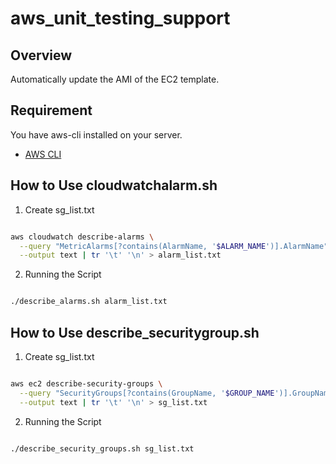 # aws_unit_testing_support
## Overview

Automatically update the AMI of the EC2 template.

## Requirement

You have aws-cli installed on your server.
- [AWS CLI](https://docs.aws.amazon.com/cli/latest/userguide/getting-started-install.html)

## How to Use cloudwatchalarm.sh

1. Create sg_list.txt 
```bash

aws cloudwatch describe-alarms \
  --query "MetricAlarms[?contains(AlarmName, '$ALARM_NAME')].AlarmName" \
  --output text | tr '\t' '\n' > alarm_list.txt

```

2. Running the Script

```bash

./describe_alarms.sh alarm_list.txt

```

## How to Use describe_securitygroup.sh

1. Create sg_list.txt 
```bash

aws ec2 describe-security-groups \
  --query "SecurityGroups[?contains(GroupName, '$GROUP_NAME')].GroupName" \
  --output text | tr '\t' '\n' > sg_list.txt

```

2. Running the Script

```bash

./describe_security_groups.sh sg_list.txt

```
